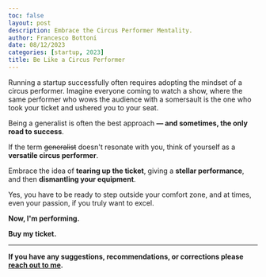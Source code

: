 ```yaml
---
toc: false
layout: post
description: Embrace the Circus Performer Mentality.
author: Francesco Bottoni
date: 08/12/2023
categories: [startup, 2023]
title: Be Like a Circus Performer
---
```


Running a startup successfully often requires adopting the mindset of a circus performer.
Imagine everyone coming to watch a show, where the same performer who wows the audience with a somersault is the one who took your ticket and ushered you to your seat.

Being a generalist is often the best approach **— and sometimes, the only road to success**.

If the term ~~generalist~~ doesn't resonate with you, think of yourself as a **versatile circus performer**.

Embrace the idea of **tearing up the ticket**, giving a **stellar performance**, and then **dismantling your equipment**.

Yes, you have to be ready to step outside your comfort zone, and at times, even your passion, if you truly want to excel.

**Now, I'm performing.**

**Buy my ticket.**

---

**If you have any suggestions, recommendations, or corrections please [reach out to me](https://twitter.com/bot_fra).**


